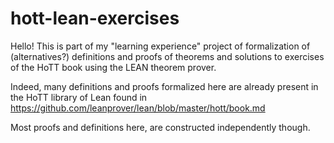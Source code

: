 # hott-lean-exercises

Hello! This is part of my "learning experience" project of formalization of (alternatives?) definitions and proofs of theorems and solutions to exercises of the HoTT book using the LEAN theorem prover.


Indeed, many definitions and proofs formalized here are already present in the HoTT library of Lean found in https://github.com/leanprover/lean/blob/master/hott/book.md

Most proofs and definitions here, are constructed independently though.
